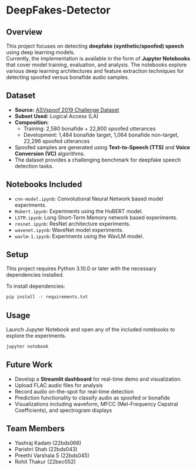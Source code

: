 # DeepFakes-Detector

## Overview
This project focuses on detecting **deepfake (synthetic/spoofed) speech** using deep learning models.  
Currently, the implementation is available in the form of **Jupyter Notebooks** that cover model training, evaluation, and analysis. The notebooks explore various deep learning architectures and feature extraction techniques for detecting spoofed versus bonafide audio samples.

## Dataset
- **Source:** [ASVspoof 2019 Challenge Dataset](https://www.asvspoof.org)  
- **Subset Used:** Logical Access (LA)  
- **Composition:**  
  - Training: 2,580 bonafide + 22,800 spoofed utterances  
  - Development: 1,484 bonafide target, 1,064 bonafide non-target, 22,296 spoofed utterances  
- Spoofed samples are generated using **Text-to-Speech (TTS)** and **Voice Conversion (VC)** algorithms.  
- The dataset provides a challenging benchmark for deepfake speech detection tasks.  

## Notebooks Included
- `cnn-model.ipynb`: Convolutional Neural Network based model experiments.
- `Hubert.ipynb`: Experiments using the HuBERT model.
- `LSTM.ipynb`: Long Short-Term Memory network based experiments.
- `resnet.ipynb`: ResNet architecture experiments.
- `wavenet.ipynb`: WaveNet model experiments.
- `wavlm-1.ipynb`: Experiments using the WavLM model.

## Setup
This project requires Python 3.10.0 or later with the necessary dependencies installed.

To install dependencies:
```bash
pip install -r requirements.txt
```

## Usage
Launch Jupyter Notebook and open any of the included notebooks to explore the experiments.

```bash
jupyter notebook
```

## Future Work
- Develop a **Streamlit dashboard** for real-time demo and visualization.
- Upload FLAC audio files for analysis
- Record audio on-the-spot for real-time detection
- Prediction functionality to classify audio as spoofed or bonafide
- Visualizations including waveform, MFCC (Mel-Frequency Cepstral Coefficients), and spectrogram displays

## Team Members
- Yashraj Kadam (22bds066)
- Parishri Shah (22bds043)
- Preethi Varshala S (22bds045)
- Rohit Thakur (22bec052)
